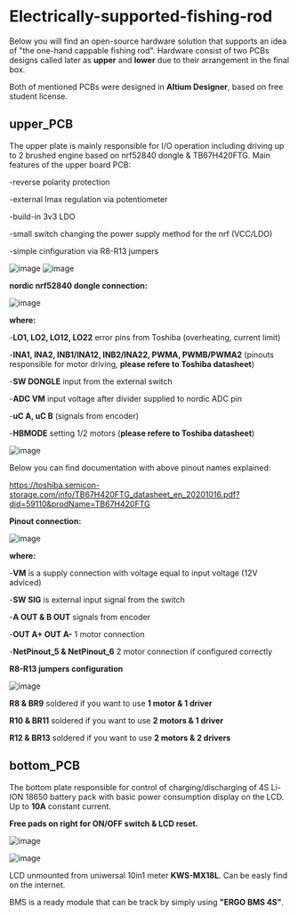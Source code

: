 # Electrically-supported-fishing-rod


Below you will find an open-source hardware solution that supports an idea of "the one-hand cappable fishing rod".
Hardware consist of two PCBs designs called later as **upper** and **lower** due to their arrangement in the final box.

Both of mentioned PCBs were designed in **Altium Designer**, based on free student license.


## upper_PCB ##

The upper plate is mainly responsible for I/O operation including driving up to 2 brushed engine based on nrf52840 dongle & TB67H420FTG.
Main features of the upper board PCB:

-reverse polarity protection

-external Imax regulation via potentiometer

-build-in 3v3 LDO

-small switch changing the power supply method for the nrf (VCC/LDO)

-simple cinfiguration via R8-R13 jumpers




![image](https://github.com/eSqadron/Electrically-supported-fishing-rod/assets/75276739/dcd5063c-58aa-449c-bb61-3fb6512a2a4f)
![image](https://github.com/eSqadron/Electrically-supported-fishing-rod/assets/75276739/84956fde-1b0e-4025-b5b5-c3022e60c385)



**nordic nrf52840 dongle connection:**




![image](https://github.com/eSqadron/Electrically-supported-fishing-rod/assets/75276739/93ef9d11-6a9a-4f4f-82c7-f4159f647ee8)

**where:**


-**LO1, LO2, LO12, LO22**  error pins from Toshiba (overheating, current limit)

-**INA1, INA2, INB1/INA12, INB2/INA22, PWMA, PWMB/PWMA2** (pinouts responsible for motor driving, **please refere to Toshiba datasheet**)

-**SW DONGLE** input from the external switch

-**ADC VM** input voltage after divider supplied to nordic ADC pin

-**uC A, uC B** (signals from encoder)

-**HBMODE** setting 1/2 motors (**please refere to Toshiba datasheet**)







![image](https://github.com/KN-Integra/Electrically-supported-fishing-rod-hardware/assets/75276739/40a6e502-3676-4842-a689-786aa4305431)

Below you can find documentation with above pinout names explained:

https://toshiba.semicon-storage.com/info/TB67H420FTG_datasheet_en_20201016.pdf?did=59110&prodName=TB67H420FTG


**Pinout connection:**


![image](https://github.com/eSqadron/Electrically-supported-fishing-rod/assets/75276739/21d33192-e7c5-43f7-8b9f-39559961ef73)



**where:** 

-**VM** is a supply connection with voltage equal to input voltage (12V adviced)

-**SW SIG** is external input signal from the switch

-**A OUT & B OUT** signals from encoder

-**OUT A+ OUT A-** 1 motor connection

-**NetPinout_5 & NetPinout_6** 2 motor connection if configured correctly


**R8-R13 jumpers configuration**


![image](https://github.com/KN-Integra/Electrically-supported-fishing-rod-hardware/assets/75276739/2f02bac3-dd09-4685-ba07-05d3f3929c38)

**R8 & BR9** soldered if you want to use **1 motor & 1 driver**

**R10 & BR11** soldered if you want to use **2 motors & 1 driver**

**R12 & BR13** soldered if you want to use **2 motors & 2 drivers**



## bottom_PCB ##

The bottom plate responsible for control of charging/discharging of 4S Li-ION 18650 battery pack with basic power consumption display on the LCD. Up to **10A** constant current. 

**Free pads on right for ON/OFF switch & LCD reset.**

![image](https://github.com/eSqadron/Electrically-supported-fishing-rod/assets/75276739/f771859e-c4f4-448e-9e45-0ea538b86819)

![image](https://github.com/eSqadron/Electrically-supported-fishing-rod/assets/75276739/a6f4e09b-8165-492e-9409-770386c0a31a)


LCD unmounted from uniwersal 10in1 meter **KWS-MX18L**.
Can be easly find on the internet.

BMS is a ready module that can be track by simply using **"ERGO BMS 4S"**.



